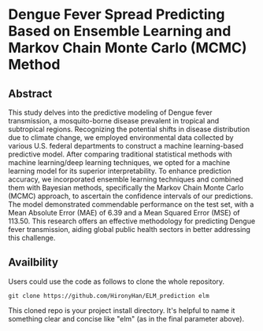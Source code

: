 # Dengue Fever Spread Predicting Based on Ensemble Learning and Markov Chain Monte Carlo (MCMC) Method
## Abstract
This study delves into the predictive modeling of Dengue fever transmission, a mosquito-borne disease prevalent in tropical and subtropical regions. Recognizing the potential shifts in disease distribution due to climate change, we employed environmental data collected by various U.S. federal departments to construct a machine learning-based predictive model. After comparing traditional statistical methods with machine learning/deep learning techniques, we opted for a machine learning model for its superior interpretability. To enhance prediction accuracy, we incorporated ensemble learning techniques and combined them with Bayesian methods, specifically the Markov Chain Monte Carlo (MCMC) approach, to ascertain the confidence intervals of our predictions. The model demonstrated commendable performance on the test set, with a Mean Absolute Error (MAE) of 6.39 and a Mean Squared Error (MSE) of 113.50. This research offers an effective methodology for predicting Dengue fever transmission, aiding global public health sectors in better addressing this challenge.
## Availbility
Users could use the code as follows to clone the whole repository.

    git clone https://github.com/HironyHan/ELM_prediction elm

This cloned repo is your project install directory. It's helpful to name it something clear and concise like "elm" (as in the final parameter above).
